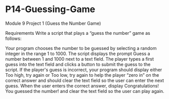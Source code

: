 # P14-Guessing-Game
Module 9 Project 1 (Guess the Number Game)

Requirements
Write a script that plays a “guess the number” game as follows:

Your program chooses the number to be guessed by selecting a random integer in the range 1 to 1000. The script displays the prompt Guess a number between 1 and 1000 next to a text field. The player types a first guess into the text field and clicks a button to submit the guess to the script. If the player's guess is incorrect, your program should display either Too high, try again or Too low, try again to help the player “zero in” on the correct answer and should clear the text field so the user can enter the next guess. When the user enters the correct answer, display Congratulations! You guessed the number! and clear the text field so the user can play again.
